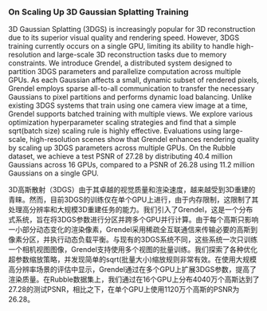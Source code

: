 ### On Scaling Up 3D Gaussian Splatting Training

3D Gaussian Splatting (3DGS) is increasingly popular for 3D reconstruction due to its superior visual quality and rendering speed. However, 3DGS training currently occurs on a single GPU, limiting its ability to handle high-resolution and large-scale 3D reconstruction tasks due to memory constraints. We introduce Grendel, a distributed system designed to partition 3DGS parameters and parallelize computation across multiple GPUs. As each Gaussian affects a small, dynamic subset of rendered pixels, Grendel employs sparse all-to-all communication to transfer the necessary Gaussians to pixel partitions and performs dynamic load balancing. Unlike existing 3DGS systems that train using one camera view image at a time, Grendel supports batched training with multiple views. We explore various optimization hyperparameter scaling strategies and find that a simple sqrt(batch size) scaling rule is highly effective. Evaluations using large-scale, high-resolution scenes show that Grendel enhances rendering quality by scaling up 3DGS parameters across multiple GPUs. On the Rubble dataset, we achieve a test PSNR of 27.28 by distributing 40.4 million Gaussians across 16 GPUs, compared to a PSNR of 26.28 using 11.2 million Gaussians on a single GPU.

3D高斯散射（3DGS）由于其卓越的视觉质量和渲染速度，越来越受到3D重建的青睐。然而，目前3DGS的训练仅在单个GPU上进行，由于内存限制，这限制了其处理高分辨率和大规模3D重建任务的能力。我们引入了Grendel，这是一个分布式系统，旨在将3DGS参数进行分区并跨多个GPU并行计算。由于每个高斯只影响一小部分动态变化的渲染像素，Grendel采用稀疏全互联通信来传输必要的高斯到像素分区，并执行动态负载平衡。与现有的3DGS系统不同，这些系统一次只训练一个相机视图图像，Grendel支持使用多个视图的批量训练。我们探索了各种优化超参数缩放策略，并发现简单的sqrt(批量大小)缩放规则非常有效。在使用大规模高分辨率场景的评估中显示，Grendel通过在多个GPU上扩展3DGS参数，提高了渲染质量。在Rubble数据集上，我们通过在16个GPU上分布4040万个高斯达到了27.28的测试PSNR，相比之下，在单个GPU上使用1120万个高斯的PSNR为26.28。
